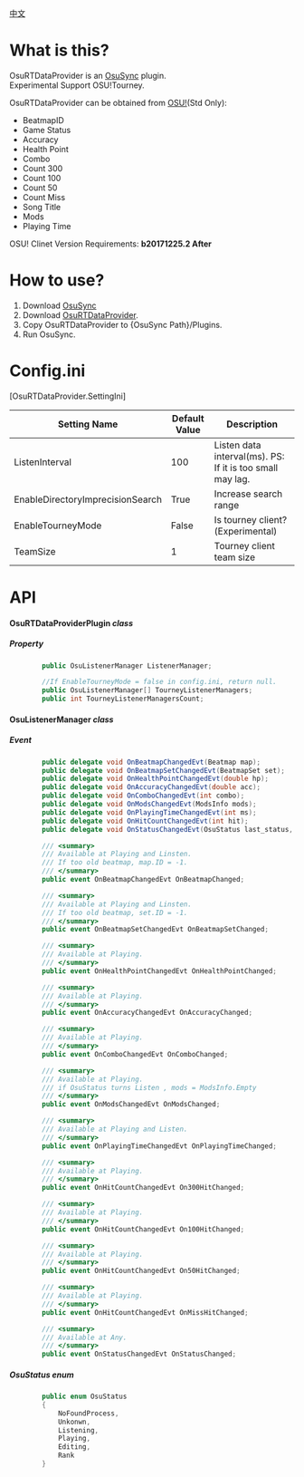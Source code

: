 [中文](https://github.com/KedamaOvO/OsuRTDataProvider-Release/blob/master/README-CN.md)  
# What is this?
OsuRTDataProvider is an [OsuSync](https://github.com/Deliay/osuSync) plugin.  
Experimental Support OSU!Tourney.  
  
OsuRTDataProvider can be obtained from [OSU!](https://osu.ppy.sh)(Std Only):
* BeatmapID
* Game Status
* Accuracy
* Health Point
* Combo
* Count 300
* Count 100
* Count 50
* Count Miss
* Song Title
* Mods
* Playing Time

OSU! Clinet Version Requirements: **b20171225.2 After**  

# How to use?
1. Download [OsuSync](https://github.com/Deliay/osuSync)
2. Download [OsuRTDataProvider](https://github.com/KedamaOvO/OsuRTDataProvider-Release/releases).
3. Copy OsuRTDataProvider to {OsuSync Path}/Plugins.
4. Run OsuSync.

# Config.ini
[OsuRTDataProvider.SettingIni]

|Setting Name|Default Value|Description|
| ----- | ----- | ----- |
| ListenInterval | 100 | Listen data interval(ms). PS: If it is too small may lag. |  
| EnableDirectoryImprecisionSearch | True | Increase search range |
| EnableTourneyMode | False | Is tourney client?(Experimental)|
| TeamSize | 1 | Tourney client team size|

# API
#### OsuRTDataProviderPlugin ***class***
##### Property
```csharp
        public OsuListenerManager ListenerManager;

        //If EnableTourneyMode = false in config.ini, return null.
        public OsuListenerManager[] TourneyListenerManagers;
        public int TourneyListenerManagersCount;
```
#### OsuListenerManager ***class***
##### Event
```csharp
        public delegate void OnBeatmapChangedEvt(Beatmap map);
        public delegate void OnBeatmapSetChangedEvt(BeatmapSet set);
        public delegate void OnHealthPointChangedEvt(double hp);
        public delegate void OnAccuracyChangedEvt(double acc);
        public delegate void OnComboChangedEvt(int combo);
        public delegate void OnModsChangedEvt(ModsInfo mods);
        public delegate void OnPlayingTimeChangedEvt(int ms);
        public delegate void OnHitCountChangedEvt(int hit);
        public delegate void OnStatusChangedEvt(OsuStatus last_status, OsuStatus status);

        /// <summary>
        /// Available at Playing and Linsten.
        /// If too old beatmap, map.ID = -1.
        /// </summary>
        public event OnBeatmapChangedEvt OnBeatmapChanged;

        /// <summary>
        /// Available at Playing and Linsten.
        /// If too old beatmap, set.ID = -1.
        /// </summary>
        public event OnBeatmapSetChangedEvt OnBeatmapSetChanged;

        /// <summary>
        /// Available at Playing.
        /// </summary>
        public event OnHealthPointChangedEvt OnHealthPointChanged;

        /// <summary>
        /// Available at Playing.
        /// </summary>
        public event OnAccuracyChangedEvt OnAccuracyChanged;

        /// <summary>
        /// Available at Playing.
        /// </summary>
        public event OnComboChangedEvt OnComboChanged;

        /// <summary>
        /// Available at Playing.
        /// if OsuStatus turns Listen , mods = ModsInfo.Empty
        /// </summary>
        public event OnModsChangedEvt OnModsChanged;

        /// <summary>
        /// Available at Playing and Listen.
        /// </summary>
        public event OnPlayingTimeChangedEvt OnPlayingTimeChanged;

        /// <summary>
        /// Available at Playing.
        /// </summary>
        public event OnHitCountChangedEvt On300HitChanged;

        /// <summary>
        /// Available at Playing.
        /// </summary>
        public event OnHitCountChangedEvt On100HitChanged;

        /// <summary>
        /// Available at Playing.
        /// </summary>
        public event OnHitCountChangedEvt On50HitChanged;

        /// <summary>
        /// Available at Playing.
        /// </summary>
        public event OnHitCountChangedEvt OnMissHitChanged;

        /// <summary>
        /// Available at Any.
        /// </summary>
        public event OnStatusChangedEvt OnStatusChanged;
```

##### OsuStatus ***enum***
```csharp
        public enum OsuStatus
        {
            NoFoundProcess,
            Unkonwn,
            Listening,
            Playing,
            Editing,
            Rank
        }
```